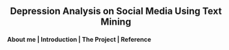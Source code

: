 <center><h2>Depression Analysis on Social Media Using Text Mining</h2></center>

<h4>About me | Introduction | The Project | Reference</h4>
